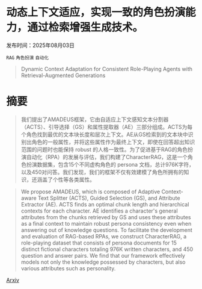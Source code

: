 # 动态上下文适应，实现一致的角色扮演能力，通过检索增强生成技术。

发布时间：2025年08月03日

`RAG` `角色扮演` `自动化`

> Dynamic Context Adaptation for Consistent Role-Playing Agents with Retrieval-Augmented Generations

# 摘要

> 我们提出了AMADEUS框架，它由自适应上下文感知文本分割器（ACTS）、引导选择（GS）和属性提取器（AE）三部分组成。ACTS为每个角色找到最优的文本块长度和层次上下文。AE从GS检索到的文本块中识别出角色的一般属性，并将这些属性作为最终上下文，即使在回答超出知识范围的问题时也能保持 robust 的人格一致性。为了促进基于RAG的角色扮演自动化（RPA）的发展与评估，我们构建了CharacterRAG，这是一个角色扮演数据集，包含15个不同虚构角色的 persona 文档，总计976K字符，以及450对问答。我们发现，我们的框架不仅有效建模了角色所拥有的知识，还涵盖了个性等各类属性。

> We propose AMADEUS, which is composed of Adaptive Context-aware Text Splitter (ACTS), Guided Selection (GS), and Attribute Extractor (AE). ACTS finds an optimal chunk length and hierarchical contexts for each character. AE identifies a character's general attributes from the chunks retrieved by GS and uses these attributes as a final context to maintain robust persona consistency even when answering out of knowledge questions. To facilitate the development and evaluation of RAG-based RPAs, we construct CharacterRAG, a role-playing dataset that consists of persona documents for 15 distinct fictional characters totaling 976K written characters, and 450 question and answer pairs. We find that our framework effectively models not only the knowledge possessed by characters, but also various attributes such as personality.

[Arxiv](https://arxiv.org/abs/2508.02016)